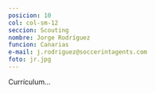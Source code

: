 ```yaml
---
posicion: 10
col: col-sm-12
seccion: Scouting
nombre: Jorge Rodríguez
funcion: Canarias
e-mail: j.rodriguez@soccerintagents.com
foto: jr.jpg
---
```

Currículum...

